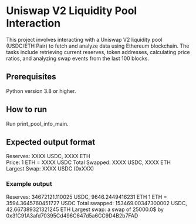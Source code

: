 # Uniswap V2 Liquidity Pool Interaction

This project involves interacting with a Uniswap V2 liquidity pool (USDC/ETH Pair) to fetch and analyze data using Ethereum blockchain. The tasks include retrieving current reserves, token addresses, calculating price ratios, and analyzing swap events from the last 100 blocks.

## Prerequisites
Python version 3.8 or higher.

## How to run
Run print_pool_info_main.

## Expected output format

Reserves: XXXX USDC, XXXX ETH  
Price: 1 ETH = XXXX USDC
Total Swapped: XXXX USDC, XXXX ETH  
Largest Swap: XXXX USDC (0xXXX)

### Example output
Reserves: 34672121.110025 USDC, 9646.2449416231 ETH 
1 ETH = 3594.3645760451727 USDC
Total swapped: 153469.00347300002 USDC, 42.667389321321245 ETH
Largest swap: a swap of 25000.0$ by 0x3fC91A3afd70395Cd496C647d5a6CC9D4B2b7FAD